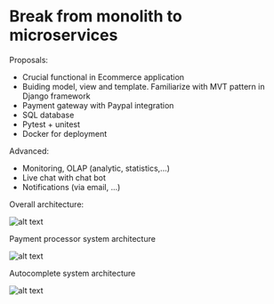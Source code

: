 # Break from monolith to microservices 

Proposals: 
+ Crucial functional in Ecommerce application 
+ Buiding model, view and template. Familiarize with MVT pattern in Django framework
+ Payment gateway with Paypal integration
+ SQL database
+ Pytest + unitest 
+ Docker for deployment

Advanced:
+ Monitoring, OLAP (analytic, statistics,...)
+ Live chat with chat bot 
+ Notifications (via email, ...)

Overall architecture:

![alt text](https://raw.githubusercontent.com/datnguyenzzz/E_commerce_django/assets/overall_architecture.png)

Payment processor system architecture 

![alt text](https://raw.githubusercontent.com/datnguyenzzz/E_commerce_django/assets/payment_service_provider_architecture.png)

Autocomplete system architecture 

![alt text](https://raw.githubusercontent.com/datnguyenzzz/E_commerce_django/assets/auto_complete.png)
